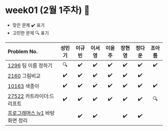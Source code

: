 
# week01 (2월 1주차) :pencil:

- 맞은 문제 :heavy_check_mark: 표기
- 고민한 문제 :mag: 표기


|Problem No.|성민기|이규빈|이서영|이윤주|장현영|정다운|조아름|
|:-------------------------|:-----:|:-----:|:-----:|:-----:|:-----:|:-----:|:-----:|
|[1296](https://www.acmicpc.net/problem/1296) 팀 이름 정하기|:mag:|:heavy_check_mark:|:heavy_check_mark:|:heavy_check_mark:|:heavy_check_mark:|:heavy_check_mark:|:heavy_check_mark:|
|[2160](https://www.acmicpc.net/problem/2160) 그림비교|:heavy_check_mark:|:heavy_check_mark:|:heavy_check_mark:|:heavy_check_mark:|:heavy_check_mark:|:heavy_check_mark:||
|[10163](https://www.acmicpc.net/problem/10163) 색종이|:heavy_check_mark:|:heavy_check_mark:|:heavy_check_mark:|:heavy_check_mark:|:heavy_check_mark:|:heavy_check_mark:|:heavy_check_mark:|
|[27522](https://www.acmicpc.net/problem/27522) 카트라이더:드리프트|:heavy_check_mark:|:heavy_check_mark:|:heavy_check_mark:|:heavy_check_mark:|:heavy_check_mark:|:heavy_check_mark:|:mag:|
|[프로그래머스 lv1](https://school.programmers.co.kr/learn/courses/30/lessons/161990) 바탕화면 정리||:heavy_check_mark:|:heavy_check_mark:||:heavy_check_mark:|:heavy_check_mark:||
